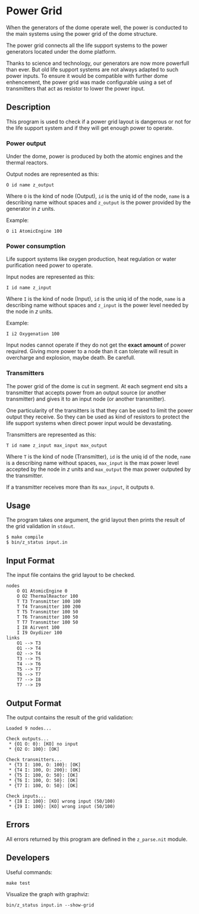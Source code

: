 # Power Grid

When the generators of the dome operate well, the power is conducted to the main
systems using the power grid of the dome structure.

The power grid connects all the life support systems to the power generators
located under the dome platform.

Thanks to science and technology, our generators are now more powerfull than ever.
But old life support systems are not always adapted to such power inputs.
To ensure it would be compatible with further dome enhencement, the power grid
was made configurable using a set of transmitters that act as resistor to lower
the power input.

## Description

This program is used to check if a power grid layout is dangerous or not for the
life support system and if they will get enough power to operate.

### Power output

Under the dome, power is produced by both the atomic engines and the thermal reactors.

Output nodes are represented as this:

	O id name z_output

Where `O` is the kind of node (Output), `id` is the uniq id of the node, `name` is a
describing name without spaces and `z_output` is the power provided by the generator
in *z* units.

Example:

	O i1 AtomicEngine 100

### Power consumption

Life support systems like oxygen production, heat regulation or water purification
need power to operate.

Input nodes are represented as this:

	I id name z_input

Where `I` is the kind of node (Input), `id` is the uniq id of the node, `name` is a
describing name without spaces and `z_input` is the power level needed by the
node in *z* units.

Example:

	I i2 Oxygenation 100

Input nodes cannot operate if they do not get the **exact amount** of power required.
Giving more power to a node than it can tolerate will result in overcharge
and explosion, maybe death. Be carefull.

### Transmitters

The power grid of the dome is cut in segment.
At each segment end sits a transmitter that accepts power from an output source
(or another transmitter) and gives it to an input node (or another transmitter).

One particularity of the transitters is that they can be used to limit the power output
they receive.
So they can be used as kind of resistors to protect the life support systems when
direct power input would be devastating.

Transmitters are represented as this:

	T id name z_input max_input max_output

Where `T` is the kind of node (Transmitter), `id` is the uniq id of the node,
`name` is a describing name without spaces, `max_input` is the max power level
accepted by the node in *z* units and `max_output` the max power outputed by
the transmitter.

If a transmitter receives more than its `max_input`, it outputs `0`.

## Usage

The program takes one argument, the grid layout then prints the result of the
grid validation in `stdout`.

	$ make compile
	$ bin/z_status input.in

## Input Format

The input file contains the grid layout to be checked.

	nodes
		O O1 AtomicEngine 0
		O O2 ThermalReactor 100
		T T3 Transmitter 100 100
		T T4 Transmitter 100 200
		T T5 Transmitter 100 50
		T T6 Transmitter 100 50
		T T7 Transmitter 100 50
		I I8 Airvent 100
		I I9 Oxydizer 100
	links
		O1 --> T3
		O1 --> T4
		O2 --> T4
		T3 --> T5
		T4 --> T6
		T5 --> T7
		T6 --> T7
		T7 --> I8
		T7 --> I9

## Output Format

The output contains the result of the grid validation:

	Loaded 9 nodes...

	Check outputs...
	 * {O1 O: 0}: [KO] no input
	 * {O2 O: 100}: [OK]

	Check transmitters...
	 * {T3 I: 100, O: 100}: [OK]
	 * {T4 I: 100, O: 200}: [OK]
	 * {T5 I: 100, O: 50}: [OK]
	 * {T6 I: 100, O: 50}: [OK]
	 * {T7 I: 100, O: 50}: [OK]

	Check inputs...
	 * {I8 I: 100}: [KO] wrong input (50/100)
	 * {I9 I: 100}: [KO] wrong input (50/100)

## Errors

All errors returned by this program are defined in the `z_parse.nit` module.

## Developers

Useful commands:

	make test

Visualize the graph with graphviz:

	bin/z_status input.in --show-grid
